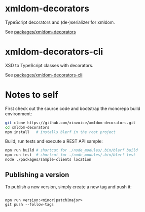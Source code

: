 # xmldom-decorators

TypeScript decorators and (de-)serializer for xmldom.

See [packages/xmldom-decorators](packages/xmldom-decorators)

# xmldom-decorators-cli

XSD to TypeScript classes with decorators.

See [packages/xmldom-decorators-cli](packages/xmldom-decorators-cli)

# Notes to self

First check out the source code and bootstrap the monorepo build environment:

```bash
git clone https://github.com/xinvoice/xmldom-decorators.git
cd xmldom-decorators
npm install   # installs blerf in the root project
```

Build, run tests and execute a REST API sample:

```bash
npm run build # shortcut for ./node_modules/.bin/blerf build
npm run test  # shortcut for ./node_modules/.bin/blerf test
node ./packages/sample-clients location
```

## Publishing a version

To publish a new version, simply create a new tag and push it:

```

npm run version:<minor|patch|major>
git push --follow-tags
```
